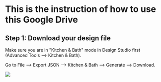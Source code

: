 # This is the instruction of how to use this Google Drive

## Step 1: Download your design file
Make sure you are in "Kitchen & Bath" mode in Design Studio first (Advanced Tools --> Kitchen & Bath). 

Go to File --> Export JSON --> Kitchen & Bath --> Generate --> Download.

![](https://github.com/zwang1600/compare-json-instruction/tree/main/resource/step1.gif)